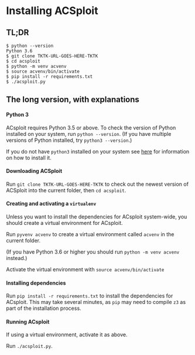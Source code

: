 # Installing ACSploit

## TL;DR

```
$ python --version
Python 3.6
$ git clone TKTK-URL-GOES-HERE-TKTK
$ cd acsploit
$ python -m venv acvenv
$ source acvenv/bin/activate
$ pip install -r requirements.txt
$ ./acsploit.py
```

## The long version, with explanations

#### Python 3

ACsploit requires Python 3.5 or above. To check the version of Python installed on your system, run  `python --version`. (If you have multiple versions of Python installed, try `python3 --version`.)

If you do not have `python3` installed on your system see [here](https://www.python.org/downloads/) for information on how to install it.

#### Downloading ACSploit

Run `git clone TKTK-URL-GOES-HERE-TKTK` to check out the newest version of ACSploit into the current folder, then `cd acsploit`.

#### Creating and activating a `virtualenv`

Unless you want to install the dependencies for ACsploit system-wide, you should create a virtual environment for ACsploit.

Run `pyvenv acvenv` to create a virtual environment called `acvenv` in the current folder.

(If you have Python 3.6 or higher you should run `python -m venv acvenv` instead.)

Activate the virtual environment with `source acvenv/bin/activate`

#### Installing dependencies

Run `pip install -r requirements.txt` to install the dependencies for ACsploit. This may take several minutes, as `pip` may need to compile `z3` as part of the installation process.

#### Running ACsploit

If using a virtual environment, activate it as above.

Run `./acsploit.py`.
